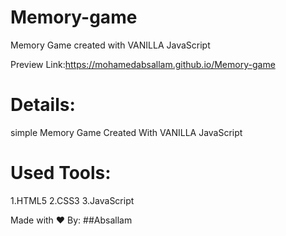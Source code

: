 # Memory-game
Memory Game created with VANILLA JavaScript

Preview Link:https://mohamedabsallam.github.io/Memory-game

# Details:
simple Memory Game Created With VANILLA JavaScript

# Used Tools:
1.HTML5
2.CSS3
3.JavaScript

Made with ❤️ By:
##Absallam
